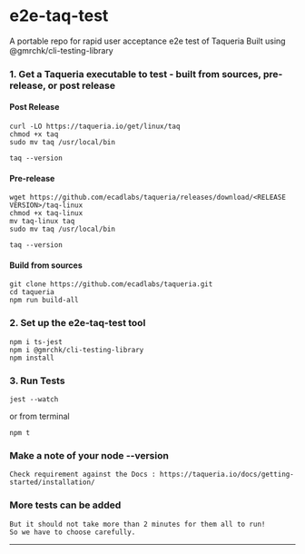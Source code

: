 # e2e-taq-test
A portable repo for rapid user acceptance e2e test of Taqueria
Built using @gmrchk/cli-testing-library

### 1. Get a Taqueria executable to test - built from sources, pre-release, or post release
#### Post Release
```
curl -LO https://taqueria.io/get/linux/taq
chmod +x taq
sudo mv taq /usr/local/bin

taq --version
```
#### Pre-release
```
wget https://github.com/ecadlabs/taqueria/releases/download/<RELEASE VERSION>/taq-linux
chmod +x taq-linux
mv taq-linux taq
sudo mv taq /usr/local/bin

taq --version
```
#### Build from sources
```
git clone https://github.com/ecadlabs/taqueria.git
cd taqueria
npm run build-all
```

### 2. Set up the e2e-taq-test tool

```clone https://github.com/ecadlabs/e2e-taq-test.git
npm i ts-jest
npm i @gmrchk/cli-testing-library
npm install
```
### 3. Run Tests
```
jest --watch
```
or from terminal
```
npm t
```
### Make a note of your node --version
    Check requirement against the Docs : https://taqueria.io/docs/getting-started/installation/

### More tests can be added
    But it should not take more than 2 minutes for them all to run!
    So we have to choose carefully.
---

